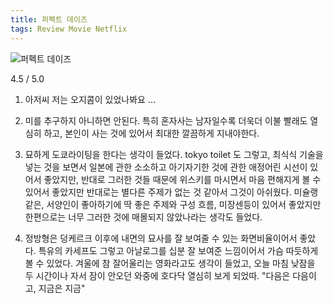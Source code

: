 ```yaml
---
title: 퍼펙트 데이즈
tags: Review Movie Netflix
---
```


![퍼펙트 데이즈](https://github.com/user-attachments/assets/83c10b60-3ce0-4128-ac98-431a1b03da65)

4.5 / 5.0

1. 아저씨 저는 오지콤이 있었나봐요 ...

2. 미를 추구하지 아니하면 안된다. 특히 혼자사는 남자일수록 더욱더 이불 빨래도 열심히 하고, 본인이 사는 것에 있어서 최대한 깔끔하게 지내야한다.

3. 묘하게 도쿄라이팅을 한다는 생각이 들었다. tokyo toilet 도 그렇고, 최식식 기술을 넣는 것을 보면서 일본에 관한 소소하고 아기자기한 것에 관한 애정어린 시선이 있어서 좋았지만, 반대로 그러한 것들 때문에 위스키를 마시면서 마음 편해지게 볼 수 있어서 좋았지만 반대로는 별다른 주제가 없는 것 같아서 그것이 아쉬웠다. 미슐랭 같은, 서양인이 좋아하기에 딱 좋은 주제와 구성 흐름, 미장센등이 있어서 좋았지만 한편으로는 너무 그러한 것에 매몰되지 않았나라는 생각도 들었다.

4. 정방형은 덩케르크 이후에 내면의 묘사를 잘 보여줄 수 있는 화면비율이어서 좋았다. 특유의 카세프도 그렇고 아날로그를 십분 잘 보여준 느낌이어서 가슴 따듯하게 볼 수 있었다. 겨울에 참 잘어울리는 영화라고도 생각이 들었고, 오늘 마침 낮잠을 두 시간이나 자서 잠이 안오던 와중에 호다닥 열심히 보게 되었따. "다음은 다음이고, 지금은 지금"